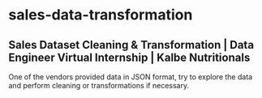 # sales-data-transformation
## Sales Dataset Cleaning &amp; Transformation | Data Engineer Virtual Internship | Kalbe Nutritionals

One of the vendors provided data in JSON format, try to explore the data and perform cleaning or transformations if necessary.

